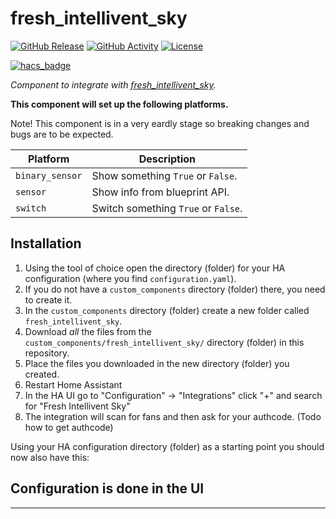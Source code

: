 # fresh_intellivent_sky

[![GitHub Release][releases-shield]][releases]
[![GitHub Activity][commits-shield]][commits]
[![License][license-shield]](LICENSE)

[![hacs_badge](https://img.shields.io/badge/HACS-Custom-41BDF5.svg?style=for-the-badge)](https://github.com/hacs/integration)

_Component to integrate with [fresh_intellivent_sky][fresh_intellivent_sky]._

**This component will set up the following platforms.**

Note! This component is in a very eardly stage so breaking changes and bugs are to be expected.

Platform | Description
-- | --
`binary_sensor` | Show something `True` or `False`.
`sensor` | Show info from blueprint API.
`switch` | Switch something `True` or `False`.

## Installation

1. Using the tool of choice open the directory (folder) for your HA configuration (where you find `configuration.yaml`).
2. If you do not have a `custom_components` directory (folder) there, you need to create it.
3. In the `custom_components` directory (folder) create a new folder called `fresh_intellivent_sky`.
4. Download _all_ the files from the `custom_components/fresh_intellivent_sky/` directory (folder) in this repository.
5. Place the files you downloaded in the new directory (folder) you created.
6. Restart Home Assistant
7. In the HA UI go to "Configuration" -> "Integrations" click "+" and search for "Fresh Intellivent Sky"
8. The integration will scan for fans and then ask for your authcode. (Todo how to get authcode)

Using your HA configuration directory (folder) as a starting point you should now also have this:

## Configuration is done in the UI

<!---->

***

[fresh_intellivent_sky]: https://github.com/angoyd/freshintelliventHacs
[commits-shield]: https://img.shields.io/github/commit-activity/y/custom-components/blueprint.svg?style=for-the-badge
[commits]: https://github.com/angoyd/freshintelliventHacs/commits/master
[hacs]: https://github.com/custom-components/hacs
[license-shield]: https://img.shields.io/github/license/custom-components/blueprint.svg?style=for-the-badge
[releases-shield]: https://img.shields.io/github/release/custom-components/blueprint.svg?style=for-the-badge
[releases]: https://github.com/angoyd/freshintelliventHacs/releases